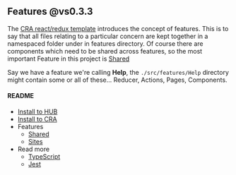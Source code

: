 ## Features @vs0.3.3

The [CRA react/redux template](https://redux-toolkit.js.org/introduction/getting-started) introduces the concept of features. This is to say that all files relating to a particular concern are kept together in a namespaced folder under in features directory. Of course there are components which need to be shared across features, so the most important Feature in this project is [Shared](./docs/feature-shared.md)

Say we have a feature we're calling **Help**, the `./src/features/Help` directory might contain some or all of these... Reducer, Actions, Pages, Components.

#### README
- [Install to HUB](./docs/install-hub.md)
- [Install to CRA](./docs/install-cra.md)
- Features
  - [Shared](./docs/feature-shared.md)
  - [Sites](./docs/feature-sites.md)
- Read more
  - [TypeScript](./docs/typescript.md)
  - [Jest](./docs/jest.md)